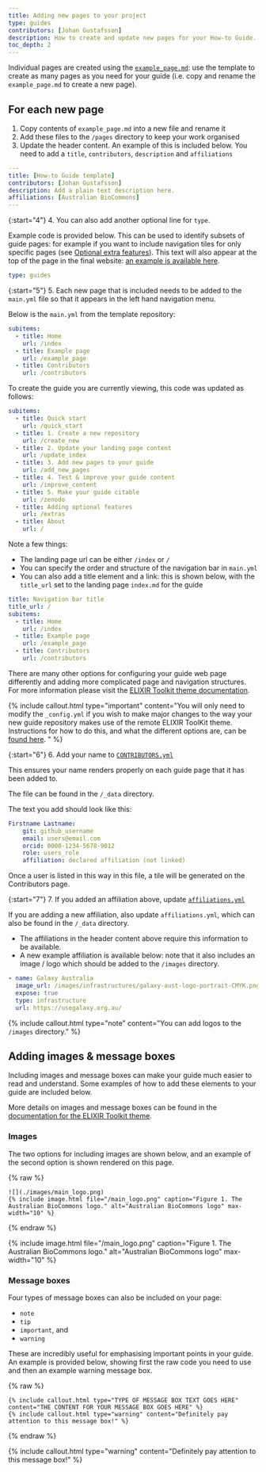 ```yaml
---
title: Adding new pages to your project
type: guides
contributors: [Johan Gustafsson]
description: How to create and update new pages for your How-to Guide.
toc_depth: 2
---
```



Individual pages are created using the [`example_page.md`](https://github.com/AustralianBioCommons/guide-template/blob/ef31713ddb011e3fed11ad36aacd993761f9d771/pages/example_page.md): use the template to create as many pages as you need for your guide (i.e. copy and rename the `example_page.md` to create a new page).

## For each new page

1. Copy contents of `example_page.md` into a new file and rename it
2. Add these files to the `/pages` directory to keep your work organised
3. Update the header content. An example of this is included below. You need to add a `title`, `contributors`, `description` and `affiliations`

```yaml
---
title: [How-to Guide template]
contributors: [Johan Gustafsson]
description: Add a plain text description here.
affiliations: [Australian BioCommons]
---   
```

{:start="4"}
4. You can also add another optional line for `type`. 

Example code is provided below. This can be used to identify subsets of guide pages: for example if you want to include navigation tiles for only specific pages (see [Optional extra features](extras.md)). This text will also appear at the top of the page in the final website: [an example is available here](https://australianbiocommons.github.io/how-to-guide-template/add_new_pages). 

```yaml
type: guides
```

{:start="5"}
5. Each new page that is included needs to be added to the `main.yml` file so that it appears in the left hand navigation menu. 

Below is the `main.yml` from the template repository:
```yaml
subitems:
  - title: Home
    url: /index
  - title: Example page
    url: /example_page
  - title: Contributors
    url: /contributors
```

To create the guide you are currently viewing, this code was updated as follows:

```yaml
subitems:
  - title: Quick start
    url: /quick_start
  - title: 1. Create a new repository
    url: /create_new
  - title: 2. Update your landing page content
    url: /update_index
  - title: 3. Add new pages to your guide
    url: /add_new_pages
  - title: 4. Test & improve your guide content
    url: /improve_content
  - title: 5. Make your guide citable
    url: /zenodo
  - title: Adding optional features
    url: /extras
  - title: About
    url: /
```

Note a few things:
- The landing page url can be either `/index` or `/`
- You can specify the order and structure of the navigation bar in `main.yml`
- You can also add a title element and a link: this is shown below, with the `title_url` set to the landing page `index.md` for the guide

```yaml
title: Navigation bar title
title_url: /
subitems:
  - title: Home
    url: /index
  - title: Example page
    url: /example_page
  - title: Contributors
    url: /contributors
```


There are many other options for configuring your guide web page differently and adding more complicated page and navigation structures. For more information please visit the [ELIXIR Toolkit theme documentation](https://elixir-belgium.github.io/elixir-toolkit-theme/).

{% include callout.html type="important" content="You will only need to modify the `_config.yml` if you wish to make major changes to the way your new guide repository makes use of the remote ELIXIR ToolKit theme. Instructions for how to do this, and what the different options are, can be [found here](https://elixir-belgium.github.io/elixir-toolkit-theme/configuring_theme). " %}

{:start="6"}
6. Add your name to [`CONTRIBUTORS.yml`](https://github.com/AustralianBioCommons/guide-template/blob/ef31713ddb011e3fed11ad36aacd993761f9d771/_data/CONTRIBUTORS.yml)

This ensures your name renders properly on each guide page that it has been added to. 

The file can be found in the `/_data` directory.

The text you add should look like this:

```yaml
Firstname Lastname:
    git: github_username
    email: users@email.com
    orcid: 0000-1234-5678-9012
    role: users_role
    affiliation: declared affiliation (not linked)
```

Once a user is listed in this way in this file, a tile will be generated on the Contributors page.

{:start="7"}
7. If you added an affiliation above, update [`affiliations.yml`](https://github.com/AustralianBioCommons/guide-template/blob/ef31713ddb011e3fed11ad36aacd993761f9d771/_data/affiliations.yml)

If you are adding a new affiliation, also update `affiliations.yml`, which can also be found in the `/_data` directory. 
   - The affiliations in the header content above require this information to be available. 
   - A new example affiliation is available below: note that it also includes an image / logo which should be added to the `/images` directory.

```yaml
- name: Galaxy Australia
  image_url: /images/infrastructures/galaxy-aust-logo-portrait-CMYK.png
  expose: true
  type: infrastructure
  url: https://usegalaxy.org.au/
```

{% include callout.html type="note" content="You can add logos to the `/images` directory." %}


## Adding images & message boxes

Including images and message boxes can make your guide much easier to read and understand. Some examples of how to add these elements to your guide are included below.

More details on images and message boxes can be found in the [documentation for the ELIXIR Toolkit theme](https://elixir-belgium.github.io/elixir-toolkit-theme/markdown_cheat_sheet#message-boxes).


### Images

The two options for including images are shown below, and an example of the second option is shown rendered on this page.

{% raw %}
```
![](./images/main_logo.png)
{% include image.html file="/main_logo.png" caption="Figure 1. The Australian BioCommons logo." alt="Australian BioCommons logo" max-width="10" %}
```
{% endraw %}

{% include image.html file="/main_logo.png" caption="Figure 1. The Australian BioCommons logo." alt="Australian BioCommons logo" max-width="10" %}


### Message boxes

Four types of message boxes can also be included on your page: 
- `note`
- `tip`
- `important`, and
- `warning`

These are incredibly useful for emphasising important points in your guide.
An example is provided below, showing first the raw code you need to use and then an example warning message box.

{% raw %}
```
{% include callout.html type="TYPE OF MESSAGE BOX TEXT GOES HERE" content="THE CONTENT FOR YOUR MESSAGE BOX GOES HERE" %}
{% include callout.html type="warning" content="Definitely pay attention to this message box!" %}
```
{% endraw %}

{% include callout.html type="warning" content="Definitely pay attention to this message box!" %}


